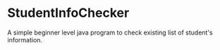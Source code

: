 # StudentInfoChecker
A simple beginner level java program to check existing list of student's information.

